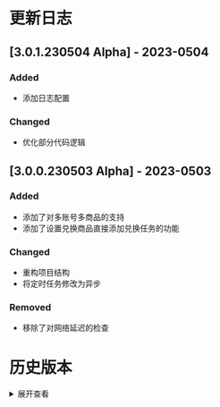 # 更新日志

## [3.0.1.230504 Alpha] - 2023-0504

### Added
- 添加日志配置

### Changed
- 优化部分代码逻辑

## [3.0.0.230503 Alpha] - 2023-0503

### Added
- 添加了对多账号多商品的支持
- 添加了设置兑换商品直接添加兑换任务的功能

### Changed
- 重构项目结构
- 将定时任务修改为异步

### Removed
- 移除了对网络延迟的检查

# 历史版本

<details>
    <summary>展开查看</summary>

## [2.0.5.230313 Alpha] - 2023-0313

### Changed
- 将请求库由requests改为HTTPX
- 兑换商品修改为异步

### Fixed
- 修复创建目录报错

## [2.0.4.221117 Alpha] - 2022-11-17

### Fixed
- 修复配置文件错误
- 修复时间读取错误

## [2.0.3.221116 Alpha] - 2022-11-16

### Added
- 添加了对其他配置项的支持
- 添加欢迎语

### Changed
- 部分文件目录重构

## [2.0.2.221112 Alpha] - 2022-11-12

### Fixed
- 修复部分情况下配置文件读取错误

## [2.0.1.221111 Alpha] - 2022-11-11

### Added
- 添加当前米游币数量判断

### Fixed
- 修复部分输入判断逻辑错误

## [2.0.0.221110 Alpha] - 2022-11-10

### Changed
- 项目目录重构
- 优化部分功能逻辑

## [1.1.2.221101 Alpha] - 2022-11-01

### Changed
- 更新检测到新版本时的输出格式

## [1.1.1.221031 Alpha] - 2022-10-31

### Fixed
- 修复检查更新时的错误

## [1.1.0.221031 Alpha] - 2022-10-31

### Added
- 新增主程序

### Changed
- 优化使用体验

### Fixed
- 优化部分功能逻辑

## [1.0.0.220907 Alpha] - 2022-09-07

### Added
- 初版发布

</details>